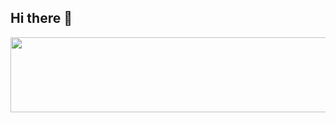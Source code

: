 ## Hi there 👋
<a href="https://github.com/devxb/gitanimals">
  <img
    src="https://render.gitanimals.org/lines/justinnn980"
    width="600"
    height="120"
  />
</a>
<!--
**justinnn980/justinnn980** is a ✨ _special_ ✨ repository because its `README.md` (this file) appears on your GitHub profile.

Here are some ideas to get you started:

- 🔭 I’m currently working on ...
- 🌱 I’m currently learning ...
- 👯 I’m looking to collaborate on ...
- 🤔 I’m looking for help with ...
- 💬 Ask me about ...
- 📫 How to reach me: ...
- 😄 Pronouns: ...
- ⚡ Fun fact: ...
-->
